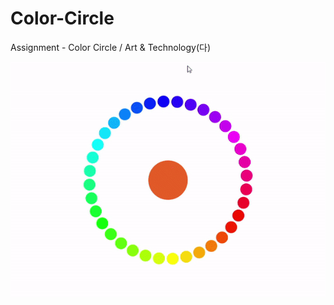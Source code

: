 # Color-Circle
Assignment - Color Circle / Art & Technology(다)

![AssinmentPlay](./Play-Color-Circle.gif)